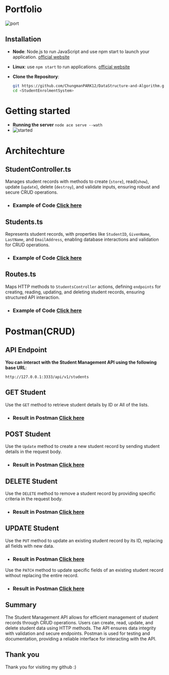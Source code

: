  
 # Portfolio

![port](https://github.com/user-attachments/assets/85420238-d454-4ef7-b39e-f7a1ee5d9efb)

<h2>Installation</h2>

- **Node**: Node.js to run JavaScript and use npm start to launch your application. [official website](https://nodejs.org/en)
- **Linux**: use `npm start` to run applications. [official website](https://apps.microsoft.com/detail/9n9tngvndl3q?rtc=1&hl=en-au&gl=AU)


- **Clone the Repository**:
   ```bash
   git https://github.com/ChungmanPARK12/DataStructure-and-Algorithm.git
   cd <StudentEnrolmentSystem>
  

# Getting started
- **Running the server**
`node ace serve --wath`
- ![started](https://github.com/user-attachments/assets/31c1bf47-3c10-4252-956b-7fe64884397d)

# Architechture
<h2>StudentController.ts</h2>

Manages student records with methods to create (`store`), read(`show`), update (`update`), delete (`destroy`), and validate inputs, ensuring robust and secure CRUD operations.

* ### Example of Code [Click here](https://github.com/ChungmanPARK12/API/tree/09a744dac35c59aaa0aa071d3c258a9ffa979694/src/StudentController)

<h2>Students.ts</h2>

Represents student records, with properties like `StudentID`, `GivenName`, `LastName`, and `EmailAddress`, enabling database interactions and validation for CRUD operations.

* ### Example of Code [Click here](https://github.com/ChungmanPARK12/API/tree/09a744dac35c59aaa0aa071d3c258a9ffa979694/src/StudentsDefinition)

<h2>Routes.ts</h2>

Maps HTTP methods to `StudentsController` actions, defining `endpoints` for creating, reading, updating, and deleting student records, ensuring structured API interaction.

* ### Example of Code [Click here](https://github.com/ChungmanPARK12/API/tree/09a744dac35c59aaa0aa071d3c258a9ffa979694/src/Routes.ts)

# Postman(CRUD)

<h2>API Endpoint</h2>

**You can interact with the Student Management API using the following base URL**:

 ```http://127.0.0.1:3333/api/v1/students```
 
<h2>GET Student</h2>
 
Use the `GET` method to retrieve student details by ID or All of the lists.

* ### Result in Postman [Click here](https://github.com/ChungmanPARK12/API/tree/1f24ce91800993c18cc13a1f5f84533a348935ae/src/GetAllStudents)

<h2>POST Student</h2>
 
Use the `Update` method to create a new student record by sending student details in the request body.

* ### Result in Postman [Click here](https://github.com/ChungmanPARK12/API/tree/1f24ce91800993c18cc13a1f5f84533a348935ae/src/ResultOfPost)

<h2>DELETE Student</h2>
 
Use the `DELETE` method to remove a student record by providing specific criteria in the request body.

* ### Result in Postman [Click here](https://github.com/ChungmanPARK12/API/tree/b8f2241e0984719436e545670f87dc630cbb0832/src/ResultOfDelete)

<h2>UPDATE Student</h2>

Use the `PUT` method to update an existing student record by its ID, replacing all fields with new data.


* ### Result in Postman [Click here](https://github.com/ChungmanPARK12/API/tree/b8f2241e0984719436e545670f87dc630cbb0832/src/ResultOfPut)

Use the `PATCH` method to update specific fields of an existing student record without replacing the entire record.

* ### Result in Postman [Click here](https://github.com/ChungmanPARK12/API/tree/eea5c2d2e1281bcbcc4b0d3cca129ea43d80e15b/src/ResultOfPatch)

## Summary

The Student Management API allows for efficient management of student records through CRUD operations. Users can create, read, update, and delete student data using HTTP methods. The API ensures data integrity with validation and secure endpoints. Postman is used for testing and documentation, providing a reliable interface for interacting with the API.

## Thank you
Thank you for visiting my github :)

 
